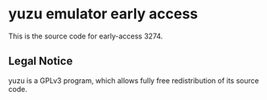 yuzu emulator early access
=============

This is the source code for early-access 3274.

## Legal Notice

yuzu is a GPLv3 program, which allows fully free redistribution of its source code.